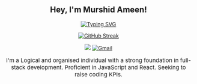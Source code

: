 <div align="center">

## **Hey, I'm Murshid Ameen!**

<a href="https://git.io/typing-svg">
  <img src="https://readme-typing-svg.demolab.com?font=Mono&size=30&duration=3000&pause=100&color=F77808&background=0006FF00&center=true&vCenter=true&random=true&width=500&height=60&lines=A+Computer+Science+Major;A+Full+Stack+Developer;A+Web+Developer;" alt="Typing SVG" />
</a>


<a href="https://git.io/streak-stats"><img src="https://streak-stats.demolab.com?user=murshidameenpv&theme=dark&border_radius=10" alt="GitHub Streak" /></a>


![](https://komarev.com/ghpvc/?username=murshidameenpv&label=Visitors+Count&color=orange&style=for-the-badge)
<a href="murshidmonzpv@gmail.com"><img alt="Gmail" src="https://img.shields.io/badge/Send%20a%20Message-Gmail-red?style=for-the-badge"></a>

<p style="font-size: 15px;">I'm a Logical and organised individual with a strong foundation in full-stack development. Proficient in JavaScript and React. Seeking to raise coding KPIs.</p>

</div>

